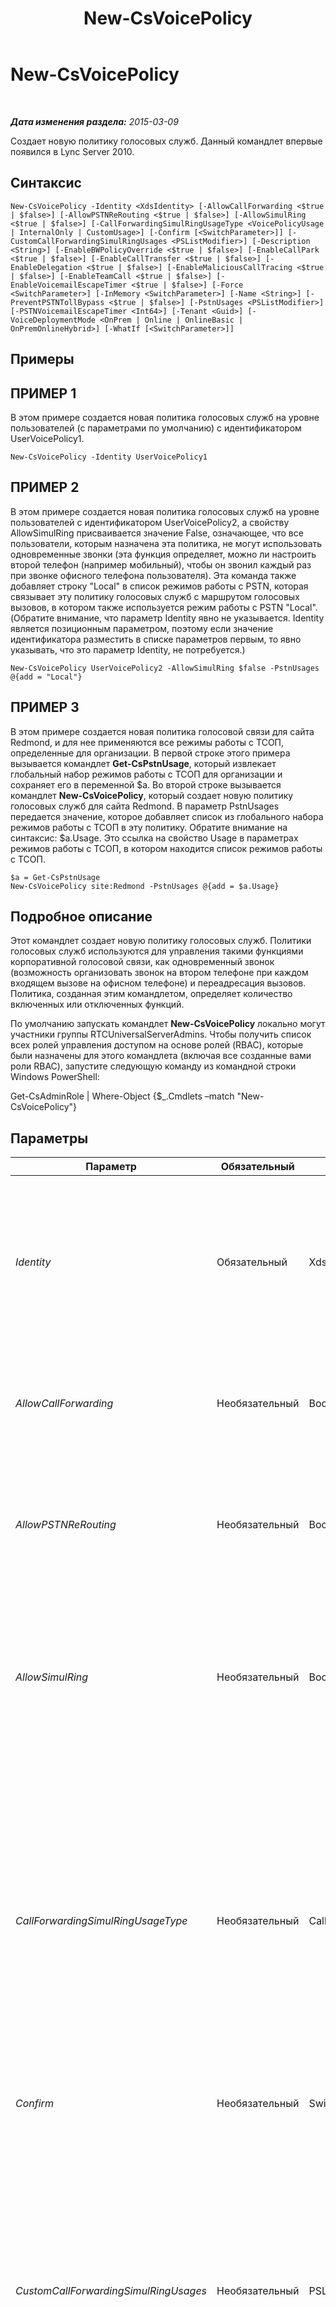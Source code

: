 ﻿---
title: New-CsVoicePolicy
TOCTitle: New-CsVoicePolicy
ms:assetid: 3852de89-a604-437a-9fdf-3597b88ce13d
ms:mtpsurl: https://technet.microsoft.com/ru-ru/library/Gg425856(v=OCS.15)
ms:contentKeyID: 49309450
ms.date: 05/19/2016
mtps_version: v=OCS.15
ms.translationtype: HT
---

# New-CsVoicePolicy

 

_**Дата изменения раздела:** 2015-03-09_

Создает новую политику голосовых служб. Данный командлет впервые появился в Lync Server 2010.

## Синтаксис

    New-CsVoicePolicy -Identity <XdsIdentity> [-AllowCallForwarding <$true | $false>] [-AllowPSTNReRouting <$true | $false>] [-AllowSimulRing <$true | $false>] [-CallForwardingSimulRingUsageType <VoicePolicyUsage | InternalOnly | CustomUsage>] [-Confirm [<SwitchParameter>]] [-CustomCallForwardingSimulRingUsages <PSListModifier>] [-Description <String>] [-EnableBWPolicyOverride <$true | $false>] [-EnableCallPark <$true | $false>] [-EnableCallTransfer <$true | $false>] [-EnableDelegation <$true | $false>] [-EnableMaliciousCallTracing <$true | $false>] [-EnableTeamCall <$true | $false>] [-EnableVoicemailEscapeTimer <$true | $false>] [-Force <SwitchParameter>] [-InMemory <SwitchParameter>] [-Name <String>] [-PreventPSTNTollBypass <$true | $false>] [-PstnUsages <PSListModifier>] [-PSTNVoicemailEscapeTimer <Int64>] [-Tenant <Guid>] [-VoiceDeploymentMode <OnPrem | Online | OnlineBasic | OnPremOnlineHybrid>] [-WhatIf [<SwitchParameter>]]

## Примеры

## ПРИМЕР 1

В этом примере создается новая политика голосовых служб на уровне пользователей (с параметрами по умолчанию) с идентификатором UserVoicePolicy1.

    New-CsVoicePolicy -Identity UserVoicePolicy1

## ПРИМЕР 2

В этом примере создается новая политика голосовых служб на уровне пользователей с идентификатором UserVoicePolicy2, а свойству AllowSimulRing присваивается значение False, означающее, что все пользователи, которым назначена эта политика, не могут использовать одновременные звонки (эта функция определяет, можно ли настроить второй телефон (например мобильный), чтобы он звонил каждый раз при звонке офисного телефона пользователя). Эта команда также добавляет строку "Local" в список режимов работы с PSTN, которая связывает эту политику голосовых служб с маршрутом голосовых вызовов, в котором также используется режим работы с PSTN "Local". (Обратите внимание, что параметр Identity явно не указывается. Identity является позиционным параметром, поэтому если значение идентификатора разместить в списке параметров первым, то явно указывать, что это параметр Identity, не потребуется.)

    New-CsVoicePolicy UserVoicePolicy2 -AllowSimulRing $false -PstnUsages @{add = "Local"}

## ПРИМЕР 3

В этом примере создается новая политика голосовой связи для сайта Redmond, и для нее применяются все режимы работы с ТСОП, определенные для организации. В первой строке этого примера вызывается командлет **Get-CsPstnUsage**, который извлекает глобальный набор режимов работы с ТСОП для организации и сохраняет его в переменной $a. Во второй строке вызывается командлет **New-CsVoicePolicy**, который создает новую политику голосовых служб для сайта Redmond. В параметр PstnUsages передается значение, которое добавляет список из глобального набора режимов работы с ТСОП в эту политику. Обратите внимание на синтаксис: $a.Usage. Это ссылка на свойство Usage в параметрах режимов работы с ТСОП, в котором находится список режимов работы с ТСОП.

    $a = Get-CsPstnUsage
    New-CsVoicePolicy site:Redmond -PstnUsages @{add = $a.Usage}

## Подробное описание

Этот командлет создает новую политику голосовых служб. Политики голосовых служб используются для управления такими функциями корпоративной голосовой связи, как одновременный звонок (возможность организовать звонок на втором телефоне при каждом входящем вызове на офисном телефоне) и переадресация вызовов. Политика, созданная этим командлетом, определяет количество включенных или отключенных функций.

По умолчанию запускать командлет **New-CsVoicePolicy** локально могут участники группы RTCUniversalServerAdmins. Чтобы получить список всех ролей управления доступом на основе ролей (RBAC), которые были назначены для этого командлета (включая все созданные вами роли RBAC), запустите следующую команду из командной строки Windows PowerShell:

Get-CsAdminRole | Where-Object {$\_.Cmdlets –match "New-CsVoicePolicy"}

## Параметры


<table>
<colgroup>
<col style="width: 25%" />
<col style="width: 25%" />
<col style="width: 25%" />
<col style="width: 25%" />
</colgroup>
<thead>
<tr class="header">
<th>Параметр</th>
<th>Обязательный</th>
<th>Тип</th>
<th>Описание</th>
</tr>
</thead>
<tbody>
<tr class="odd">
<td><p><em>Identity</em></p></td>
<td><p>Обязательный</p></td>
<td><p>XdsIdentity</p></td>
<td><p>Уникальный идентификатор, указывающий область действия или имя политики. Допустимыми значениями для этого командлета являются site:&lt;имя_сайта&gt; (где &lt;имя_сайта&gt; — это имя сайта Lync Server, к которому применяется политика, например site:Redmond) и строка, указывающая политику на уровне пользователей, например RedmondVoicePolicy. По умолчанию существует глобальная политика.</p></td>
</tr>
<tr class="even">
<td><p><em>AllowCallForwarding</em></p></td>
<td><p>Необязательный</p></td>
<td><p>Boolean</p></td>
<td><p>Если этот параметр имеет значение True, переадресация вызовов разрешена. Если этот параметр имеет значение False, переадресация вызовов запрещена.</p>
<p>По умолчанию: True</p></td>
</tr>
<tr class="odd">
<td><p><em>AllowPSTNReRouting</em></p></td>
<td><p>Необязательный</p></td>
<td><p>Boolean</p></td>
<td><p>Когда этот параметр имеет значение True, вызовы на внутренние номера, размещенные в другом пуле, будут перенаправляться через телефонную сеть общего пользования (PSTN), когда этот пул или сеть WAN недоступны.</p>
<p>По умолчанию: True</p></td>
</tr>
<tr class="even">
<td><p><em>AllowSimulRing</em></p></td>
<td><p>Необязательный</p></td>
<td><p>Boolean</p></td>
<td><p>Одновременный звонок — это функция, которая позволяет организовать звонок на нескольких телефонах при наборе одного номера. Если этот параметр имеет значение True, функция включена. Если этот параметр имеет значение False, для пользователей, которым назначена эта политика, настроить одновременный звонок нельзя.</p>
<p>По умолчанию: True</p></td>
</tr>
<tr class="odd">
<td><p><em>CallForwardingSimulRingUsageType</em></p></td>
<td><p>Необязательный</p></td>
<td><p>CallForwardingSimulRingUsageType</p></td>
<td><p>Предоставляет администраторам способ управления переадресацией вызовов и одновременными звонками. Допустимые значения:</p>
<p>* VoicePolicyUsage – Для управления переадресацией вызовов и одновременными звонками используется политика голосовых служб по умолчанию. Это значение по умолчанию.</p>
<p>* InternalOnly – Переадресация вызовов и одновременные звонки ограничены вызовами от одного пользователя Lync к другому.</p>
<p>* CustomUsage. Для управления переадресацией вызовов и одновременными звонками используется пользовательский режим работы с PSTN. Этот режим должен быть указан в параметре CustomCallForwardingSimulRingUsages.</p></td>
</tr>
<tr class="even">
<td><p><em>Confirm</em></p></td>
<td><p>Необязательный</p></td>
<td><p>SwitchParameter</p></td>
<td><p>Запрашивает подтверждение перед выполнением команды.</p></td>
</tr>
<tr class="odd">
<td><p><em>CustomCallForwardingSimulRingUsages</em></p></td>
<td><p>Необязательный</p></td>
<td><p>PSListModifier</p></td>
<td><p>Пользовательский режим работы с PSTN, который используется для управления переадресацией вызовов и одновременными звонками. Для добавления пользовательского режима в политику голосовых вызовов используйте следующий синтаксис:</p>
<p>-CustomCallForwardingSimulRingUsages @{Add=&quot;RedmondPstnUsage&quot;}</p>
<p>Чтобы удалить пользовательский режим, используйте следующий синтаксис:</p>
<p>-CustomCallForwardingSimulRingUsages @{Remove=&quot;RedmondPstnUsage&quot;}</p>
<p>Обратите внимание, что для использования в параметре CustomCallForwardingSimulRingUsages режим должен существовать.</p></td>
</tr>
<tr class="even">
<td><p><em>Description</em></p></td>
<td><p>Необязательный</p></td>
<td><p>String</p></td>
<td><p>Описание политики голосовых вызовов.</p>
<p>Максимальная длина: 1040 символов.</p></td>
</tr>
<tr class="odd">
<td><p><em>EnableBWPolicyOverride</em></p></td>
<td><p>Необязательный</p></td>
<td><p>Boolean</p></td>
<td><p>Для управления конфигурацией сети, включая пропускную способность, используются политики. Если этот параметр имеет значение True, такие политики можно заменять. Другими словами, когда этот параметр имеет значение True, никаких проверок пропускной способности не проводится, и вызовы проводятся независимо от настройки контроля допуска звонков (CAC).</p>
<p>Значение по умолчанию: False</p></td>
</tr>
<tr class="even">
<td><p><em>EnableCallPark</em></p></td>
<td><p>Необязательный</p></td>
<td><p>Boolean</p></td>
<td><p>приостановки вызовов позволяет удерживать или приостанавливать вызов по определенному номеру в диапазоне для его последующего выполнения. Если этот параметр имеет значение True, приложение включено. Если параметр имеет значение False, пользователи, которым назначена эта политика, не могут приостанавливать вызовы, набранные на их телефонный номер.</p>
<p>Значение по умолчанию: False</p></td>
</tr>
<tr class="odd">
<td><p><em>EnableCallTransfer</em></p></td>
<td><p>Необязательный</p></td>
<td><p>Boolean</p></td>
<td><p>Определяет, могут ли вызовы перенаправляться на другой номер. Если этот параметр имеет значение True, вызовы могут перенаправляться. Если этот параметр имеет значение False, вызовы перенаправляться не могут.</p>
<p>По умолчанию: True</p></td>
</tr>
<tr class="even">
<td><p><em>EnableDelegation</em></p></td>
<td><p>Необязательный</p></td>
<td><p>Boolean</p></td>
<td><p>Делегирование вызовов позволяет пользователю отвечать на вызовы за другого пользователя или делать вызовы от имени другого пользователя. Например, руководитель может настроить делегирование, чтобы все входящие вызовы поступали как на телефон руководителя, так и на телефон администратора. Если этот параметр имеет значение True, пользователи с такой политикой могут настраивать делегирование вызовов. Если этот параметр имеет значение False, делегирование вызовов отключено.</p>
<p>По умолчанию: True</p></td>
</tr>
<tr class="odd">
<td><p><em>EnableMaliciousCallTracing</em></p></td>
<td><p>Необязательный</p></td>
<td><p>Boolean</p></td>
<td><p>Отслеживание нежелательных вызовов применяется по умолчанию для вызовов, которые пользователь определяет как нежелательные. Такие вызовы можно отслеживать, даже если идентификатор вызывающего абонента заблокирован. Выполнять отслеживание могут только лица с соответствующими полномочиями, а не сам пользователь. Если это свойство имеет значение True, то можно устанавливать отслеживание нежелательных звонков.</p>
<p>Значение по умолчанию: False</p></td>
</tr>
<tr class="even">
<td><p><em>EnableTeamCall</em></p></td>
<td><p>Необязательный</p></td>
<td><p>Boolean</p></td>
<td><p>Групповой звонок позволяет пользователю определить группу других пользователей, телефоны которых будут звенеть при наборе телефона этого пользователя. Эта функция полезна в группах, где например, любой человек в группе может отвечать на входящие звонки от клиентов. Если этот параметр имеет значение True, функция включена.</p>
<p>По умолчанию: True</p></td>
</tr>
<tr class="odd">
<td><p><em>EnableVoicemailEscapeTimer</em></p></td>
<td><p>Необязательный</p></td>
<td><p>Boolean</p></td>
<td><p>Когда имеет значение True, неотвеченные вызовы на мобильные устройства перенаправляются на голосовую почту организации, а не на голосовую почту поставщика мобильных услуг. Если вызов принимается слишком быстро (то есть до истечения времени, заданного в свойстве PSTNVoicemailEscapeTimer), считается, что мобильное устройство недоступно, и вызов перенаправляется на голосовую почту организации.</p>
<p>По умолчанию используется значение False.</p></td>
</tr>
<tr class="even">
<td><p><em>Force</em></p></td>
<td><p>Необязательный</p></td>
<td><p>SwitchParameter</p></td>
<td><p>Отменяет вывод каких-либо запросов на подтверждение, которые в противном случае отображались бы перед внесением изменений.</p></td>
</tr>
<tr class="odd">
<td><p><em>InMemory</em></p></td>
<td><p>Необязательный</p></td>
<td><p>SwitchParameter</p></td>
<td><p>Создает ссылку на объект без фиксации объекта в качестве постоянного изменения. Если выходные данные этого командлета, вызванного с помощью указанного параметра, назначаются переменной, можно внести изменения в свойства ссылки на объект и затем зафиксировать эти изменения, вызвав соответствующий командлет Set-.</p></td>
</tr>
<tr class="even">
<td><p><em>Name</em></p></td>
<td><p>Необязательный</p></td>
<td><p>String</p></td>
<td><p>Отображаемое имя, описывающее эту политику.</p>
<p>По умолчанию: DefaultPolicy</p></td>
</tr>
<tr class="odd">
<td><p><em>PreventPSTNTollBypass</em></p></td>
<td><p>Необязательный</p></td>
<td><p>Boolean</p></td>
<td><p>Счета PSTN часто оказываются счетами за междугороднюю или международную связь. Иногда организации могут избежать таких расходов благодаря внедрению VoIP-решения, которое позволяет организовать связь с филиалами с помощью звонков по сети. Если этот параметр имеет значение True, вызовы отправляются через PSTN, что ведет к выставлению счетов, звонки по сети не используются.</p>
<p>Значение по умолчанию: False</p></td>
</tr>
<tr class="even">
<td><p><em>PstnUsages</em></p></td>
<td><p>Необязательный</p></td>
<td><p>PSListModifier</p></td>
<td><p>Список режимов работы с PSTN, доступных для этой политики. Режим работы с PSTN связывает политику голосовых служб с телефонным маршрутом.</p>
<p>В этот список можно поместить любое строковое значение, если оно существует в текущем глобальном списке режимов работы с PSTN. (Не допускается наличие повторяющихся строк, все строки должны быть уникальными.) Список режимов работы с PSTN можно получить с помощью командлета <strong>Get-CsPstnUsage</strong>.</p>
<p>По умолчанию этот список пуст. Если значение этого параметра не указано, появляется предупреждение о том, что пользователи, которым назначена эта политика, не смогут совершать исходящие вызовы PSTN.</p></td>
</tr>
<tr class="odd">
<td><p><em>PSTNVoicemailEscapeTimer</em></p></td>
<td><p>Необязательный</p></td>
<td><p>Int64</p></td>
<td><p>Время (в миллисекундах), которое определяет, был ли получен ответ на вызов &quot;слишком быстро&quot;. Если ответ был получен в этот период времени, Lync Server считает, что мобильное устройство недоступно, и автоматически переводит вызов на голосовую почту организации. Если в течение этого времени ответ не получен, то обработка вызова продолжается. По умолчанию используется значение 1500 мс.</p></td>
</tr>
<tr class="even">
<td><p><em>Tenant</em></p></td>
<td><p>Необязательный</p></td>
<td><p>Guid</p></td>
<td><p>Глобальный уникальный идентификатор (GUID) учетной записи клиента Skype для бизнеса Online, для которой создается политика голосовой связи. Например:</p>
<p>–Tenant &quot;38aad667-af54-4397-aaa7-e94c79ec2308&quot;</p>
<p>Идентификатор каждого из клиентов можно получить с помощью следующей команды:</p>
<p>Get-CsTenant | Select-Object DisplayName, TenantID</p></td>
</tr>
<tr class="odd">
<td><p><em>VoiceDeploymentMode</em></p></td>
<td><p>Необязательный</p></td>
<td><p>VoiceDeploymentMode</p></td>
<td><p>Допустимые значения:</p>
<p>* OnPrem</p>
<p>* Online</p>
<p>* OnlineBasic</p>
<p>* OnPremOnlineHybrid</p>
<p>Значение по умолчанию OnPrem.</p></td>
</tr>
<tr class="even">
<td><p><em>WhatIf</em></p></td>
<td><p>Необязательный</p></td>
<td><p>SwitchParameter</p></td>
<td><p>Описывает, что произойдет при выполнении команды без реального выполнения команды.</p></td>
</tr>
</tbody>
</table>


## Типы входных данных

Нет.

## Типы возвращаемых данных

Этот командлет создает экземпляр объекта Microsoft.Rtc.Management.WritableConfig.Voice.VoicePolicy.

## См. также

#### Другие ресурсы

[Remove-CsVoicePolicy](remove-csvoicepolicy.md)  
[Set-CsVoicePolicy](set-csvoicepolicy.md)  
[Get-CsVoicePolicy](get-csvoicepolicy.md)  
[Grant-CsVoicePolicy](grant-csvoicepolicy.md)  
[Test-CsVoicePolicy](test-csvoicepolicy.md)  
[Get-CsPstnUsage](get-cspstnusage.md)

